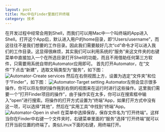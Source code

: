 ```yaml
---
layout: post
title: Mac中在Finder里面打开终端
category: 技术
---
```

在开发过程中经常会用到Shell，而我们可以用Mac中一个叫终端的App进入Shell。打开这个App后，默认进入用户的home目录，即“/Users/username”，而这往往不是我们想要的工作目录。因此我们需要敲好几次“cd”命令才可以进入我们的工作目录。这显得很麻烦，其实我们可以利用系统的“服务”来这文件夹的右键菜单中直接加入一个在所选目录打开Shell的功能，而且不用借助任何第三方软件，只需要用系统自带的Automator应用即可。
首先打开Automator，在“文件”下点击“新建”，选取文稿类型为“服务”，如下图：
![Automator-Create services](http://blog.xcodev.com/images/post/automator-create-services.png)
然后在右侧视图上方，设置为选定“文件夹”和位于“Finder”，如下图：
![Automator-Target setting](http://blog.xcodev.com/images/post/automator-target-setting.png)
Automator左侧会显示很多操作，你可以将左侧的操作拖到右侧的视图来在运行时进行这些操作。这里我们需要一个“打开Finder项目的操作”，由于操作实在太多，你可以在搜索框中输入“open”进行搜索。将操作的打开方式设置为“终端”App，如果打开方式中没有这一项，可以选择“其他”，然后在“实用工具”中找到“终端”App。
![Automator-Open in shell](http://blog.xcodev.com/images/post/automator-open-in-shell.png)
在菜单中选择保存，保存文件名为“打开终端”。这样当你在Finder中右键一个文件夹时，右键菜单里面的“服务”选择“打开终端”就可以打开当前位置的终端了。类似Linux下面的右键，用终端打开。
